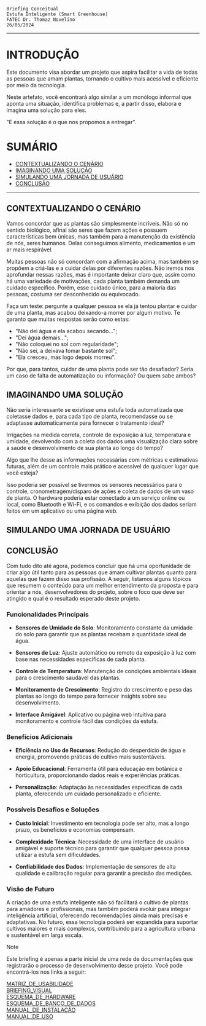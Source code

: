 ```text
Briefing Conceitual
Estufa Inteligente (Smart Greenhouse)
FATEC Dr. Thomaz Novelino
26/05/2024
```

***

# INTRODUÇÃO

Este documento visa abordar um projeto que aspira facilitar a vida de todas as pessoas que amam plantas, tornando o cultivo mais acessível e eficiente por meio da tecnologia.

Neste artefato, você encontrará algo similar a um monólogo informal que aponta uma situação, identifica problemas e, a partir disso, elabora e imagina uma solução para eles.

"E essa solução é o que nos propomos a entregar".

# SUMÁRIO
- [CONTEXTUALIZANDO O CENÁRIO](#contextualizando-o-cenário)
- [IMAGINANDO UMA SOLUÇÃO](#imaginando-uma-solução)
- [SIMULANDO UMA JORNADA DE USUÁRIO](#simulando-uma-jornada-de-usuário)
- [CONCLUSÃO](#conclusão)

---

## CONTEXTUALIZANDO O CENÁRIO

Vamos concordar que as plantas são simplesmente incríveis. Não só no sentido biológico, afinal são seres que fazem ações e possuem características bem únicas, mas também para a manutenção da existência de nós, seres humanos. Delas conseguimos alimento, medicamentos e um ar mais respirável.

Muitas pessoas não só concordam com a afirmação acima, mas também se propõem a criá-las e a cuidar delas por diferentes razões. Não iremos nos aprofundar nessas razões, mas é importante deixar claro que, assim como há uma variedade de motivações, cada planta também demanda um cuidado específico. Porém, esse cuidado único, para a maioria das pessoas, costuma ser desconhecido ou equivocado.

Faça um teste: pergunte a qualquer pessoa se ela já tentou plantar e cuidar de uma planta, mas acabou deixando-a morrer por algum motivo. Te garanto que muitas respostas serão como estas:

- "Não dei água e ela acabou secando...";
- "Dei água demais...";
- "Não coloquei no sol com regularidade";
- "Não sei, a deixava tomar bastante sol";
- "Ela cresceu, mas logo depois morreu".

Por que, para tantos, cuidar de uma planta pode ser tão desafiador? Seria um caso de falta de automatização ou informação? Ou quem sabe ambos?

## IMAGINANDO UMA SOLUÇÃO

Não seria interessante se existisse uma estufa toda automatizada que coletasse dados e, para cada tipo de planta, recomendasse ou se adaptasse automaticamente para fornecer o tratamento ideal?

Irrigações na medida correta, controle de exposição à luz, temperatura e umidade, devolvendo com a coleta dos dados uma visualização clara sobre a saúde e desenvolvimento de sua planta ao longo do tempo?

Algo que lhe desse as informações necessárias com métricas e estimativas futuras, além de um controle mais prático e acessível de qualquer lugar que você esteja?

Isso poderia ser possível se tivermos os sensores necessários para o controle, cronometragem/disparo de ações e coleta de dados de um vaso de planta. O hardware poderia estar conectado a um serviço online ou local, como Bluetooth e Wi-Fi, e os comandos e exibição dos dados seriam feitos em um aplicativo ou uma página web.

## SIMULANDO UMA JORNADA DE USUÁRIO


## CONCLUSÃO

Com tudo dito até agora, podemos concluir que há uma oportunidade de criar algo útil tanto para as pessoas que amam cultivar plantas quanto para aquelas que fazem disso sua profissão. A seguir, listamos alguns tópicos que resumem o conteúdo para um melhor entendimento da proposta e para orientar a nós, desenvolvedores do projeto, sobre o foco que deve ser atingido e qual é o resultado esperado deste projeto.

### Funcionalidades Principais

- **Sensores de Umidade do Solo**: Monitoramento constante da umidade do solo para garantir que as plantas recebam a quantidade ideal de água.
- **Sensores de Luz**: Ajuste automático ou remoto da exposição à luz com base nas necessidades específicas de cada planta.

- **Controle de Temperatura**: Manutenção de condições ambientais ideais para o crescimento saudável das plantas.

- **Monitoramento de Crescimento**: Registro do crescimento e peso das plantas ao longo do tempo para fornecer insights sobre seu desenvolvimento.

- **Interface Amigável**: Aplicativo ou página web intuitiva para monitoramento e controle fácil das condições da estufa.

### Benefícios Adicionais

- **Eficiência no Uso de Recursos**: Redução do desperdício de água e energia, promovendo práticas de cultivo mais sustentáveis.

- **Apoio Educacional**: Ferramenta útil para educação em botânica e horticultura, proporcionando dados reais e experiências práticas.

- **Personalização**: Adaptação às necessidades específicas de cada planta, oferecendo um cuidado personalizado e eficiente.

### Possíveis Desafios e Soluções

- **Custo Inicial**: Investimento em tecnologia pode ser alto, mas a longo prazo, os benefícios e economias compensam.

- **Complexidade Técnica**: Necessidade de uma interface de usuário amigável e suporte técnico para garantir que qualquer pessoa possa utilizar a estufa sem dificuldades.

- **Confiabilidade dos Dados**: Implementação de sensores de alta qualidade e calibração regular para garantir a precisão das medições.

### Visão de Futuro

A criação de uma estufa inteligente não só facilitará o cultivo de plantas para amadores e profissionais, mas também poderá evoluir para integrar inteligência artificial, oferecendo recomendações ainda mais precisas e adaptativas. No futuro, essa tecnologia poderá ser expandida para suportar cultivos maiores e mais complexos, contribuindo para a agricultura urbana e sustentável em larga escala.

> [!NOTE]
>
> Este briefing é apenas a parte inicial de uma rede de documentações que registrarão o processo de desenvolvimento desse projeto. Você pode encontrá-los nos links a seguir:
>
> [MATRIZ_DE_USABILIDADE]()</br>
> [BRIEFING_VISUAL]()</br>
> [ESQUEMA_DE_HARDWARE]()</br>
> [ESQUEMA_DE_BANCO_DE_DADOS]()</br>
> [MANUAL_DE_INSTALAÇÃO]()</br>
> [MANUAL_DE_USO]()</br>
